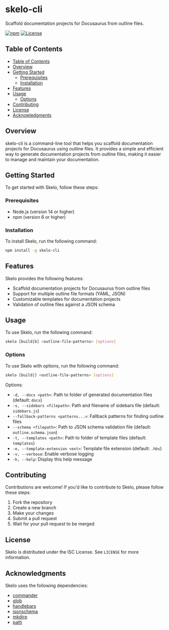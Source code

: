 # skelo-cli

Scaffold documentation projects for Docusaurus from outline files.

[![npm](https://img.shields.io/npm/v/skelo-cli)](https://www.npmjs.com/package/skelo-cli)
[![License](https://img.shields.io/badge/License-ISC-blue.svg)](LICENSE)

## Table of Contents

- [Table of Contents](#table-of-contents)
- [Overview](#overview)
- [Getting Started](#getting-started)
  - [Prerequisites](#prerequisites)
  - [Installation](#installation)
- [Features](#features)
- [Usage](#usage)
  - [Options](#options)
- [Contributing](#contributing)
- [License](#license)
- [Acknowledgments](#acknowledgments)

## Overview

skelo-cli is a command-line tool that helps you scaffold documentation projects for Docusaurus using outline files. It provides a simple and efficient way to generate documentation projects from outline files, making it easier to manage and maintain your documentation.

## Getting Started

To get started with Skelo, follow these steps:

### Prerequisites

- Node.js (version 14 or higher)
- npm (version 6 or higher)

### Installation

To install Skelo, run the following command:

```bash
npm install -g skelo-cli
```

## Features

Skelo provides the following features:

- Scaffold documentation projects for Docusaurus from outline files
- Support for multiple outline file formats (YAML, JSON)
- Customizable templates for documentation projects
- Validation of outline files against a JSON schema

## Usage

To use Skelo, run the following command:

```bash
skelo [build|b] <outline-file-patterns> [options]
```

### Options

To use Skelo with options, run the following command:

```bash
skelo [build|] <outline-file-patterns> [options]
```

Options:

- `-d, --docs <path>`: Path to folder of generated documentation files (default: `docs`)
- `-s, --sidebars <filepath>`: Path and filename of sidebars file (default: `sidebars.js`)
- `--fallback-patterns <patterns...>`: Fallback patterns for finding outline files
- `--schema <filepath>`: Path to JSON schema validation file (default: `outline.schema.json`)
- `-t, --templates <path>`: Path to folder of template files (default: `templates`)
- `-e, --template-extension <ext>`: Template file extension (default: `.hbs`)
- `-v, --verbose`: Enable verbose logging
- `-h, --help`: Display this help message

## Contributing

Contributions are welcome! If you'd like to contribute to Skelo, please follow these steps:

1. Fork the repository
2. Create a new branch
3. Make your changes
4. Submit a pull request
5. Wait for your pull request to be merged

## License

Skelo is distributed under the ISC License. See `LICENSE` for more information.

## Acknowledgments

Skelo uses the following dependencies:

- [commander](https://www.npmjs.com/package/commander)
- [glob](https://www.npmjs.com/package/glob)
- [handlebars](https://www.npmjs.com/package/handlebars)
- [jsonschema](https://www.npmjs.com/package/jsonschema)
- [mkdirp](https://www.npmjs.com/package/mkdirp)
- [path](https://www.npmjs.com/package/path)

